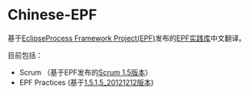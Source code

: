 Chinese-EPF
======

基于[EclipseProcess Framework Project(EPF)](http://www.eclipse.org/epf/)发布的[EPF实践库](http://www.eclipse.org/epf/downloads/praclib/praclib_downloads.php)中文翻译。

目前包括：

- Scrum （基于EPF发布的[Scrum 1.5版本](http://www.eclipse.org/downloads/download.php?file=/technology/epf/Scrum/library/scrum_library_1.5_20080820.zip)）
- EPF Practices (基于[1.5.1.5_20121212版本](http://www.eclipse.org/downloads/download.php?file=/technology/epf/PracticesLibrary/library/epf_practices_library_1.5.1.5_20121212.zip))


